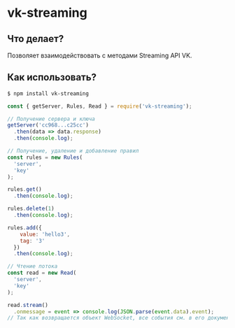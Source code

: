 # vk-streaming

## Что делает?

Позволяет взаимодействовать с методами Streaming API VK.

## Как использовать?
```sh
$ npm install vk-streaming
```
```javascript
const { getServer, Rules, Read } = require('vk-streaming');

// Получение сервера и ключа
getServer('cc968...c25cc')
  .then(data => data.response)
  .then(console.log);

// Получение, удаление и добавление правил
const rules = new Rules(
  'server',
  'key'
);

rules.get()
  .then(console.log);

rules.delete(1)
  .then(console.log);

rules.add({
    value: 'hello3',
    tag: '3'
  })
  .then(console.log);

// Чтение потока
const read = new Read(
  'server',
  'key'
);

read.stream()
  .onmessage = event => console.log(JSON.parse(event.data).event);
// Так как возвращается объект WebSocket, все события см. в его документации
 ```

